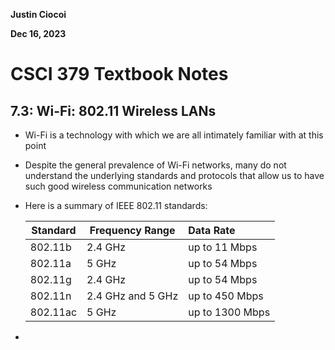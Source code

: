 **Justin Ciocoi**

**Dec 16, 2023**

# CSCI 379 Textbook Notes

## 7.3: Wi-Fi: 802.11 Wireless LANs

- Wi-Fi is a technology with which we are all intimately familiar with at this point

- Despite the general prevalence of Wi-Fi networks, many do not understand the underlying standards and protocols that allow us to have such good wireless communication networks

- Here is a summary of IEEE 802.11 standards:
  
  | **Standard** | **Frequency Range** | **Data Rate**   |
  | ------------ | ------------------- |:--------------- |
  | 802.11b      | 2.4 GHz             | up to 11 Mbps   |
  | 802.11a      | 5 GHz               | up to 54 Mbps   |
  | 802.11g      | 2.4 GHz             | up to 54 Mbps   |
  | 802.11n      | 2.4 GHz and 5 GHz   | up to 450 Mbps  |
  | 802.11ac     | 5 GHz               | up to 1300 Mbps |

- 
